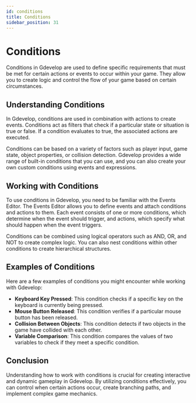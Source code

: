 ```yaml
---
id: conditions
title: Conditions
sidebar_position: 31
---
```


# Conditions

Conditions in Gdevelop are used to define specific requirements that must be met for certain actions or events to occur within your game. They allow you to create logic and control the flow of your game based on certain circumstances.

## Understanding Conditions

In Gdevelop, conditions are used in combination with actions to create events. Conditions act as filters that check if a particular state or situation is true or false. If a condition evaluates to true, the associated actions are executed.

Conditions can be based on a variety of factors such as player input, game state, object properties, or collision detection. Gdevelop provides a wide range of built-in conditions that you can use, and you can also create your own custom conditions using events and expressions.

## Working with Conditions

To use conditions in Gdevelop, you need to be familiar with the Events Editor. The Events Editor allows you to define events and attach conditions and actions to them. Each event consists of one or more conditions, which determine when the event should trigger, and actions, which specify what should happen when the event triggers.

Conditions can be combined using logical operators such as AND, OR, and NOT to create complex logic. You can also nest conditions within other conditions to create hierarchical structures.

## Examples of Conditions

Here are a few examples of conditions you might encounter while working with Gdevelop:

- **Keyboard Key Pressed**: This condition checks if a specific key on the keyboard is currently being pressed.
- **Mouse Button Released**: This condition verifies if a particular mouse button has been released.
- **Collision Between Objects**: This condition detects if two objects in the game have collided with each other.
- **Variable Comparison**: This condition compares the values of two variables to check if they meet a specific condition.

## Conclusion

Understanding how to work with conditions is crucial for creating interactive and dynamic gameplay in Gdevelop. By utilizing conditions effectively, you can control when certain actions occur, create branching paths, and implement complex game mechanics.
